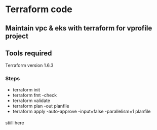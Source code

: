 # Terraform code

## Maintain vpc & eks with terraform for vprofile project

## Tools required

Terraform version 1.6.3

### Steps

- terraform init
- terraform fmt -check
- terraform validate
- terraform plan -out planfile
- terraform apply -auto-approve -input=false -parallelism=1 planfile

####

stiill here

#####
